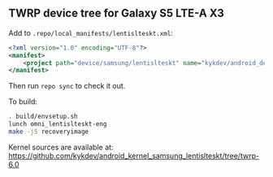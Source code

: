## TWRP device tree for Galaxy S5 LTE-A X3

Add to `.repo/local_manifests/lentislteskt.xml`:

```xml
<?xml version="1.0" encoding="UTF-8"?>
<manifest>
	<project path="device/samsung/lentislteskt" name="kykdev/android_device_samsung_lentislteskt" remote="github" revision="android-6.0" />
</manifest>
```

Then run `repo sync` to check it out.

To build:

```sh
. build/envsetup.sh
lunch omni_lentislteskt-eng
make -j5 recoveryimage
```

Kernel sources are available at: https://github.com/kykdev/android_kernel_samsung_lentislteskt/tree/twrp-6.0

